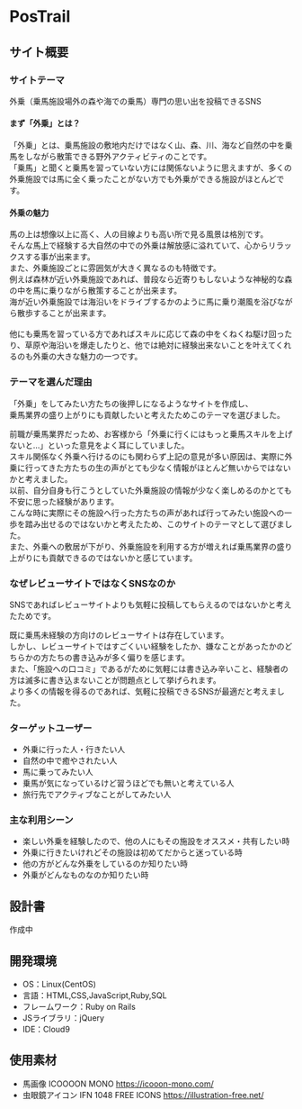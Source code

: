 # PosTrail

## サイト概要
### サイトテーマ
外乗（乗馬施設場外の森や海での乗馬）専門の思い出を投稿できるSNS
#### まず「外乗」とは？
「外乗」とは、乗馬施設の敷地内だけではなく山、森、川、海など自然の中を乗馬をしながら散策できる野外アクティビティのことです。<br>
「乗馬」と聞くと乗馬を習っていない方には関係ないように思えますが、多くの外乗施設では馬に全く乗ったことがない方でも外乗ができる施設がほとんどです。

#### 外乗の魅力
馬の上は想像以上に高く、人の目線よりも高い所で見る風景は格別です。<br>
そんな馬上で経験する大自然の中での外乗は解放感に溢れていて、心からリラックスする事が出来ます。<br>
また、外乗施設ごとに雰囲気が大きく異なるのも特徴です。<br>
例えば森林が近い外乗施設であれば、普段なら近寄りもしないような神秘的な森の中を馬に乗りながら散策することが出来ます。<br>
海が近い外乗施設では海沿いをドライブするかのように馬に乗り潮風を浴びながら散歩することが出来ます。<br><br>
他にも乗馬を習っている方であればスキルに応じて森の中をくねくね駆け回ったり、草原や海沿いを爆走したりと、他では絶対に経験出来ないことを叶えてくれるのも外乗の大きな魅力の一つです。

### テーマを選んだ理由
「外乗」をしてみたい方たちの後押しになるようなサイトを作成し、<br>
乗馬業界の盛り上がりにも貢献したいと考えたためこのテーマを選びました。

前職が乗馬業界だっため、お客様から「外乗に行くにはもっと乗馬スキルを上げないと…」といった意見をよく耳にしていました。<br>
スキル関係なく外乗へ行けるのにも関わらず上記の意見が多い原因は、実際に外乗に行ってきた方たちの生の声がとても少なく情報がほとんど無いからではないかと考えました。<br>
以前、自分自身も行こうとしていた外乗施設の情報が少なく楽しめるのかとても不安に思った経験があります。<br>
こんな時に実際にその施設へ行った方たちの声があれば行ってみたい施設への一歩を踏み出せるのではないかと考えたため、このサイトのテーマとして選びました。<br>
また、外乗への敷居が下がり、外乗施設を利用する方が増えれば乗馬業界の盛り上がりにも貢献できるのではないかと感じています。


### なぜレビューサイトではなくSNSなのか
SNSであればレビューサイトよりも気軽に投稿してもらえるのではないかと考えたためです。

既に乗馬未経験の方向けのレビューサイトは存在しています。<br>
しかし、レビューサイトではすごくいい経験をしたか、嫌なことがあったかのどちらかの方たちの書き込みが多く偏りを感じます。<br>
また、「施設への口コミ」であるがために気軽には書き込み辛いこと、経験者の方は滅多に書き込まないことが問題点として挙げられます。<br>
より多くの情報を得るのであれば、気軽に投稿できるSNSが最適だと考えました。

### ターゲットユーザー
- 外乗に行った人・行きたい人
- 自然の中で癒やされたい人
- 馬に乗ってみたい人
- 乗馬が気になっているけど習うほどでも無いと考えている人
- 旅行先でアクティブなことがしてみたい人

### 主な利用シーン
- 楽しい外乗を経験したので、他の人にもその施設をオススメ・共有したい時
- 外乗に行きたいけれどその施設は初めてだからと迷っている時
- 他の方がどんな外乗をしているのか知りたい時
- 外乗がどんなものなのか知りたい時

## 設計書
作成中

## 開発環境
- OS：Linux(CentOS)
- 言語：HTML,CSS,JavaScript,Ruby,SQL
- フレームワーク：Ruby on Rails
- JSライブラリ：jQuery
- IDE：Cloud9

## 使用素材
- 馬画像 ICOOOON MONO https://icooon-mono.com/
- 虫眼鏡アイコン IFN 1048 FREE ICONS https://illustration-free.net/